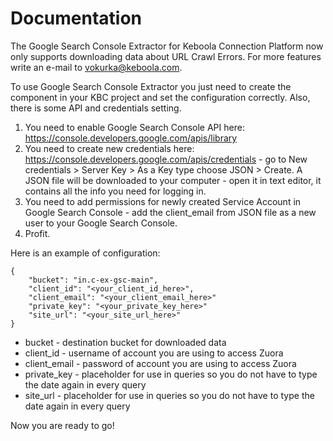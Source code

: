 # Documentation

The Google Search Console Extractor for Keboola Connection Platform now only supports downloading data about URL Crawl Errors. For more features write an e-mail to vokurka@keboola.com.

To use Google Search Console Extractor you just need to create the component in your KBC project and set the configuration correctly. Also, there is some API and credentials setting.

1. You need to enable Google Search Console API here: https://console.developers.google.com/apis/library
2. You need to create new credentials here: https://console.developers.google.com/apis/credentials - go to New credentials > Server Key > As a Key type choose JSON > Create. A JSON file will be downloaded to your computer - open it in text editor, it contains all the info you need for logging in.
3. You need to add permissions for newly created Service Account in Google Search Console - add the client_email from JSON file as a new user to your Google Search Console.
4. Profit.

Here is an example of configuration:

```
{
	"bucket": "in.c-ex-gsc-main",
    "client_id": "<your_client_id_here>",
    "client_email": "<your_client_email_here>"
    "private_key": "<your_private_key_here>"
    "site_url": "<your_site_url_here>"
}
```

* bucket - destination bucket for downloaded data
* client_id - username of account you are using to access Zuora
* client_email - password of account you are using to access Zuora
* private_key - placeholder for use in queries so you do not have to type the date again in every query
* site_url - placeholder for use in queries so you do not have to type the date again in every query

Now you are ready to go!